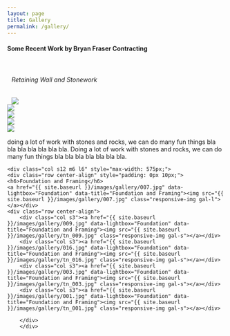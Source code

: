 ```yaml
---
layout: page
title: Gallery
permalink: /gallery/
---
```

<div class="row center-align container">
<H4 class="left">Some Recent Work by Bryan Fraser Contracting</H4><br>
<div class="col s12 m6 l6" style="max-width: 575px;">
<div class="row center-align" style="padding: 0px 10px;">
<h6>Retaining Wall and Stonework</h6>
<a href="{{ site.baseurl }}/images/gallery/gal-003.jpg" data-lightbox="Stone" data-title="Retaining Wall and Stonework"><img src="{{ site.baseurl }}/images/gallery/gal-003.jpg" class="responsive-img gal-l"></a></div>
<div class="row center-align">
	<div class="col s3"><a href="{{ site.baseurl }}/images/gallery/021.jpg" data-lightbox="Stone" data-title="Retaining Wall and Stonework"><img src="{{ site.baseurl }}/images/gallery/tn_021.jpg" class="responsive-img gal-s"></a></div>
	<div class="col s3"><a href="{{ site.baseurl }}/images/gallery/018.jpg" data-lightbox="Stone" data-title="Retaining Wall and Stonework"><img src="{{ site.baseurl }}/images/gallery/tn_018.jpg" class="responsive-img gal-s"></a></div>
	<div class="col s3"><a href="{{ site.baseurl }}/images/gallery/019.jpg" data-lightbox="Stone" data-title="Retaining Wall and Stonework"><img src="{{ site.baseurl }}/images/gallery/tn_019.jpg" class="responsive-img gal-s"></a></div>
	<div class="col s3"><a href="{{ site.baseurl }}/images/gallery/020.jpg" data-lightbox="Stone" data-title="Retaining Wall and Stonework"><img src="{{ site.baseurl }}/images/gallery/tn_020.jpg" class="responsive-img gal-s"></a></div>
	</div>
	<p class="left-align">doing a lot of work with stones and rocks, we can do many fun things bla bla bla bla bla bla bla. Doing a lot of work with stones and rocks, we can do many fun things bla bla bla bla bla bla bla.</p>
	</div>

	<div class="col s12 m6 l6" style="max-width: 575px;">
	<div class="row center-align" style="padding: 0px 10px;">
	<h6>Foundation and Framing</h6>
	<a href="{{ site.baseurl }}/images/gallery/007.jpg" data-lightbox="Foundation" data-title="Foundation and Framing"><img src="{{ site.baseurl }}/images/gallery/007.jpg" class="responsive-img gal-l"></a></div>
	<div class="row center-align">
		<div class="col s3"><a href="{{ site.baseurl }}/images/gallery/009.jpg" data-lightbox="Foundation" data-title="Foundation and Framing"><img src="{{ site.baseurl }}/images/gallery/tn_009.jpg" class="responsive-img gal-s"></a></div>
		<div class="col s3"><a href="{{ site.baseurl }}/images/gallery/016.jpg" data-lightbox="Foundation" data-title="Foundation and Framing"><img src="{{ site.baseurl }}/images/gallery/tn_016.jpg" class="responsive-img gal-s"></a></div>
		<div class="col s3"><a href="{{ site.baseurl }}/images/gallery/003.jpg" data-lightbox="Foundation" data-title="Foundation and Framing"><img src="{{ site.baseurl }}/images/gallery/tn_003.jpg" class="responsive-img gal-s"></a></div>
		<div class="col s3"><a href="{{ site.baseurl }}/images/gallery/001.jpg" data-lightbox="Foundation" data-title="Foundation and Framing"><img src="{{ site.baseurl }}/images/gallery/tn_001.jpg" class="responsive-img gal-s"></a></div>

		</div>
		</div>
</div>

<script src="{{ site.baseurl }}/js/lightbox-plus-jquery.min.js"></script>
